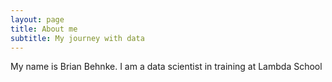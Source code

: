 ```yaml
---
layout: page
title: About me
subtitle: My journey with data
---
```


My name is Brian Behnke. I am a data scientist in training at Lambda School


